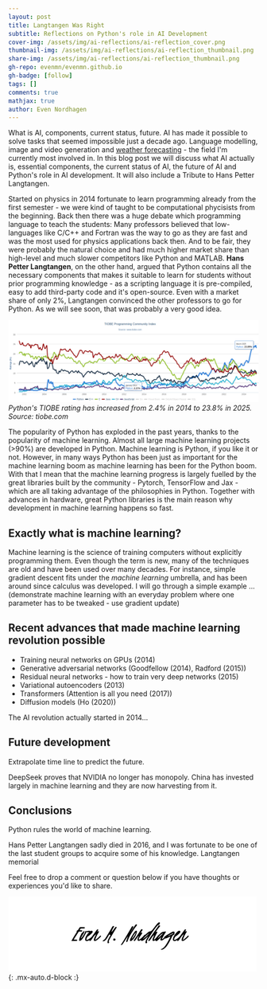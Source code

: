 ```yaml
---
layout: post
title: Langtangen Was Right
subtitle: Reflections on Python's role in AI Development
cover-img: /assets/img/ai-reflections/ai-reflection_cover.png
thumbnail-img: /assets/img/ai-reflections/ai-reflection_thumbnail.png
share-img: /assets/img/ai-reflections/ai-reflection_thumbnail.png
gh-repo: evenmn/evenmn.github.io
gh-badge: [follow]
tags: []
comments: true
mathjax: true
author: Even Nordhagen
---
```


What is AI, components, current status, future. AI has made it possible to solve tasks that seemed impossible just a decade ago. Language modelling, image and video generation and [weather forecasting](https://evennordhagen.com/2024-09-12-stretched-grid/) - the field I'm currently most involved in. In this blog post we will discuss what AI actually is, essential components, the current status of AI, the future of AI and Python's role in AI development. It will also include a Tribute to Hans Petter Langtangen.

Started on physics in 2014 fortunate to learn programming already from the first semester - we were kind of taught to be computational phycisists from the beginning. Back then there was a huge debate which programming language to teach the students: Many professors believed that low-languages like C/C++ and Fortran was the way to go as they are fast and was the most used for physics applications back then. And to be fair, they were probably the natural choice and had much higher market share than high-level and much slower competitors like Python and MATLAB. **Hans Petter Langtangen**, on the other hand, argued that Python contains all the necessary components that makes it suitable to learn for students without prior programming knowledge - as a scripting language it is pre-compiled, easy to add third-party code and it's open-source. Even with a market share of only 2%, Langtangen convinced the other professors to go for Python. As we will see soon, that was probably a very good idea.

![TIOBE Weather Forecasting Machine Learning Python](/assets/img/ai-reflections/tiobe.png)
*Python's TIOBE rating has increased from 2.4% in 2014 to 23.8% in 2025. Source: tiobe.com*
 
The popularity of Python has exploded in the past years, thanks to the popularity of machine learning. Almost all large machine learning projects (>90%) are developed in Python. Machine learning is Python, if you like it or not. However, in many ways Python has been just as important for the machine learning boom as machine learning has been for the Python boom. With that I mean that the machine learning progress is largely fuelled by the great libraries built by the community - Pytorch, TensorFlow and Jax - which are all taking advantage of the philosophies in Python. Together with advances in hardware, great Python libraries is the main reason why development in machine learning happens so fast.

## Exactly what is machine learning?
Machine learning is the science of training computers without explicitly programming them. Even though the term is new, many of the techniques are old and have been used over many decades. For instance, simple gradient descent fits under the *machine learning* umbrella, and has been around since calculus was developed. I will go through a simple example ...
(demonstrate machine learning with an everyday problem where one parameter has to be tweaked - use gradient update)

## Recent advances that made machine learning revolution possible
- Training neural networks on GPUs (2014)
- Generative adversarial networks (Goodfellow (2014), Radford (2015))
- Residual neural networks - how to train very deep networks (2015)
- Variational autoencoders (2013)
- Transformers (Attention is all you need (2017))
- Diffusion models (Ho (2020))

The AI revolution actually started in 2014...

## Future development
Extrapolate time line to predict the future. 

DeepSeek proves that NVIDIA no longer has monopoly. China has invested largely in machine learning and they are now harvesting from it.

## Conclusions
Python rules the world of machine learning.

Hans Petter Langtangen sadly died in 2016, and I was fortunate to be one of the last student groups to acquire some of his knowledge. 
Langtangen memorial

Feel free to drop a comment or question below if you have thoughts or experiences you'd like to share.

![Signature](/assets/img/signature.png){: .mx-auto.d-block :}
